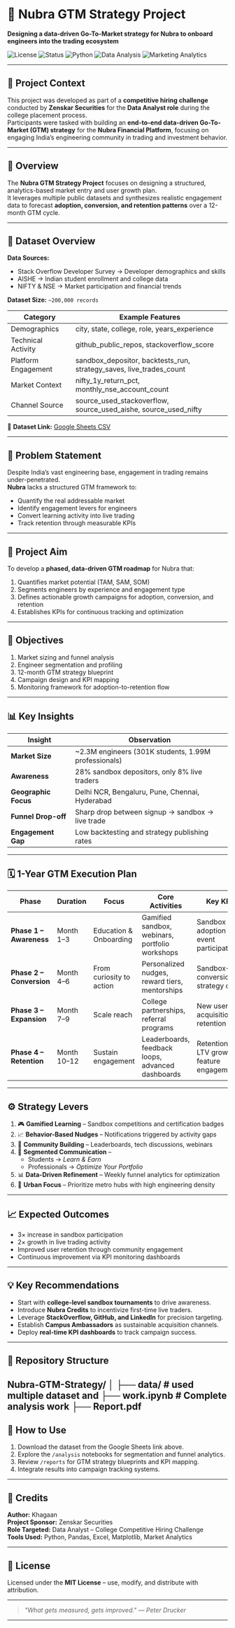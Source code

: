 # 🚀 Nubra GTM Strategy Project  
**Designing a data-driven Go-To-Market strategy for Nubra to onboard engineers into the trading ecosystem**

![License](https://img.shields.io/badge/license-MIT-green)
![Status](https://img.shields.io/badge/status-Active-blue)
![Python](https://img.shields.io/badge/Made%20with-Python-blue)
![Data Analysis](https://img.shields.io/badge/Domain-Data%20Analysis-orange)
![Marketing Analytics](https://img.shields.io/badge/Focus-Marketing%20Analytics-yellow)

---

## 🏢 Project Context

This project was developed as part of a **competitive hiring challenge** conducted by **Zenskar Securities** for the **Data Analyst role** during the college placement process.  
Participants were tasked with building an **end-to-end data-driven Go-To-Market (GTM) strategy** for the **Nubra Financial Platform**, focusing on engaging India’s engineering community in trading and investment behavior.

---

## 📘 Overview

The **Nubra GTM Strategy Project** focuses on designing a structured, analytics-based market entry and user growth plan.  
It leverages multiple public datasets and synthesizes realistic engagement data to forecast **adoption, conversion, and retention patterns** over a 12-month GTM cycle.

---

## 📂 Dataset Overview

**Data Sources:**
- Stack Overflow Developer Survey → Developer demographics and skills  
- AISHE → Indian student enrollment and college data  
- NIFTY & NSE → Market participation and financial trends  

**Dataset Size:** `~200,000 records`

| Category | Example Features |
|-----------|------------------|
| Demographics | city, state, college, role, years_experience |
| Technical Activity | github_public_repos, stackoverflow_score |
| Platform Engagement | sandbox_depositor, backtests_run, strategy_saves, live_trades_count |
| Market Context | nifty_1y_return_pct, monthly_nse_account_count |
| Channel Source | source_used_stackoverflow, source_used_aishe, source_used_nifty |

📎 **Dataset Link:** [Google Sheets CSV](https://docs.google.com/spreadsheets/d/1Waau1ol6PC4C7ZnILHQJPoJ6buyWVU1eKWnuEHdANPU/edit?usp=sharing)

---

## 🎯 Problem Statement

Despite India’s vast engineering base, engagement in trading remains under-penetrated.  
**Nubra** lacks a structured GTM framework to:
- Quantify the real addressable market  
- Identify engagement levers for engineers  
- Convert learning activity into live trading  
- Track retention through measurable KPIs  

---

## 🧭 Project Aim

To develop a **phased, data-driven GTM roadmap** for Nubra that:
1. Quantifies market potential (TAM, SAM, SOM)  
2. Segments engineers by experience and engagement type  
3. Defines actionable growth campaigns for adoption, conversion, and retention  
4. Establishes KPIs for continuous tracking and optimization  

---

## 🧩 Objectives

1. Market sizing and funnel analysis  
2. Engineer segmentation and profiling  
3. 12-month GTM strategy blueprint  
4. Campaign design and KPI mapping  
5. Monitoring framework for adoption-to-retention flow  

---

## 📊 Key Insights

| Insight | Observation |
|----------|--------------|
| **Market Size** | ~2.3M engineers (301K students, 1.99M professionals) |
| **Awareness** | 28% sandbox depositors, only 8% live traders |
| **Geographic Focus** | Delhi NCR, Bengaluru, Pune, Chennai, Hyderabad |
| **Funnel Drop-off** | Sharp drop between signup → sandbox → live trade |
| **Engagement Gap** | Low backtesting and strategy publishing rates |

---

## 🗓️ 1-Year GTM Execution Plan

| Phase | Duration | Focus | Core Activities | Key KPIs |
|-------|-----------|--------|----------------|-----------|
| **Phase 1 – Awareness** | Month 1–3 | Education & Onboarding | Gamified sandbox, webinars, portfolio workshops | Sandbox adoption rate, event participation |
| **Phase 2 – Conversion** | Month 4–6 | From curiosity to action | Personalized nudges, reward tiers, mentorships | Sandbox→Live conversion, strategy count |
| **Phase 3 – Expansion** | Month 7–9 | Scale reach | College partnerships, referral programs | New user acquisition, retention rate |
| **Phase 4 – Retention** | Month 10–12 | Sustain engagement | Leaderboards, feedback loops, advanced dashboards | Retention %, LTV growth, feature engagement |

---

## ⚙️ Strategy Levers

1. 🎮 **Gamified Learning** – Sandbox competitions and certification badges  
2. 📈 **Behavior-Based Nudges** – Notifications triggered by activity gaps  
3. 👥 **Community Building** – Leaderboards, tech discussions, webinars  
4. 🧠 **Segmented Communication** –  
   - Students → *Learn & Earn*  
   - Professionals → *Optimize Your Portfolio*  
5. 📊 **Data-Driven Refinement** – Weekly funnel analytics for optimization  
6. 🌆 **Urban Focus** – Prioritize metro hubs with high engineering density  

---

## 📈 Expected Outcomes

- 3× increase in sandbox participation  
- 2× growth in live trading activity  
- Improved user retention through community engagement  
- Continuous improvement via KPI monitoring dashboards  

---

## 💡 Key Recommendations

- Start with **college-level sandbox tournaments** to drive awareness.  
- Introduce **Nubra Credits** to incentivize first-time live traders.  
- Leverage **StackOverflow, GitHub, and LinkedIn** for precision targeting.  
- Establish **Campus Ambassadors** as sustainable acquisition channels.  
- Deploy **real-time KPI dashboards** to track campaign success.

---

## 📁 Repository Structure
Nubra-GTM-Strategy/
│
├── data/ # used multiple dataset and 
├── work.ipynb # Complete analysis work
├── Report.pdf
---

## 🧠 How to Use

1. Download the dataset from the Google Sheets link above.  
2. Explore the `/analysis` notebooks for segmentation and funnel analytics.  
3. Review `/reports` for GTM strategy blueprints and KPI mapping.  
4. Integrate results into campaign tracking systems.

---

## 🪪 Credits

**Author:** Khagaan  
**Project Sponsor:** Zenskar Securities  
**Role Targeted:** Data Analyst – College Competitive Hiring Challenge  
**Tools Used:** Python, Pandas, Excel, Matplotlib, Market Analytics  

---

## 📜 License

Licensed under the **MIT License** – use, modify, and distribute with attribution.

---

> *"What gets measured, gets improved." — Peter Drucker*

---

